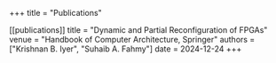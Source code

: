 +++
title = "Publications"

[[publications]]
title = "Dynamic and Partial Reconfiguration of FPGAs"
venue = "Handbook of Computer Architecture, Springer"
authors = ["Krishnan B. Iyer", "Suhaib A. Fahmy"]
date = 2024-12-24
+++

